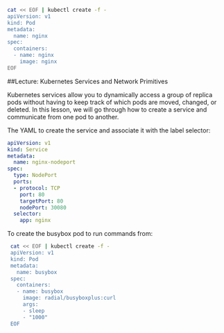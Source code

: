 


```bash
cat << EOF | kubectl create -f -
apiVersion: v1
kind: Pod
metadata:
  name: nginx
spec:
  containers:
  - name: nginx
    image: nginx
EOF

```
##Lecture: Kubernetes Services and Network Primitives

Kubernetes services allow you to dynamically access a group of replica pods without having to keep track of which pods are moved, changed, or deleted. In this lesson, we will go through how to create a service and communicate from one pod to another.
 
 The YAML to create the service and associate it with the label selector:
 ```yaml
 apiVersion: v1
 kind: Service
 metadata:
   name: nginx-nodeport
 spec:
   type: NodePort
   ports:
   - protocol: TCP
     port: 80
     targetPort: 80
     nodePort: 30080
   selector:
     app: nginx
```
 To create the busybox pod to run commands from:
```bash
 cat << EOF | kubectl create -f -
 apiVersion: v1
 kind: Pod
 metadata:
   name: busybox
 spec:
   containers:
   - name: busybox
     image: radial/busyboxplus:curl
     args:
     - sleep
     - "1000"
 EOF
```
